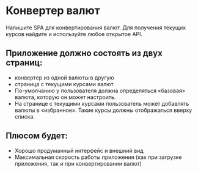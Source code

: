 # Конвертер валют

Напишите SPA для конвертирования валют. Для получения текущих курсов найдите и используйте любое открытое API.

## Приложение должно состоять из двух страниц:

* конвертер из одной валюты в другую
* страница с текущими курсами валют
* По-умолчанию у пользователя должна определяться «базовая» валюта, которую он может настроить.
* На странице с текущими курсами пользователь может добавлять валюты в «избранное». Такие курсы должны отображаться вверху списка.

## Плюсом будет:

* Хорошо продуманный интерфейс и внешний вид
* Максимальная скорость работы приложения (как при загрузке приложения, так и при конвертировании валют)